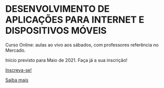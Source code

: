 # DESENVOLVIMENTO DE APLICAÇÕES PARA INTERNET E DISPOSITIVOS MÓVEIS

Curso Online: aulas ao vivo aos sábados, com professores referência no Mercado.

Início previsto para Maio de 2021. Faça já a sua inscrição!

[Inscreva-se!](https://webdev.alfaumuarama.edu.br/#inscricao)

[Saiba mais](https://webdev.alfaumuarama.edu.br/#sobre)
